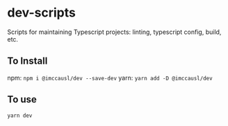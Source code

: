 # dev-scripts

Scripts for maintaining Typescript projects: linting, typescript config, build, etc.

## To Install

npm: `npm i @imccausl/dev --save-dev`
yarn: `yarn add -D @imccausl/dev`

## To use

`yarn dev`
